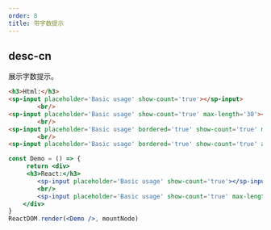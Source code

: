 ```yaml
---
order: 8
title: 带字数提示
---
```


## desc-cn 
展示字数提示。

```html
<h3>Html:</h3>
<sp-input placeholder='Basic usage' show-count='true'></sp-input>
        <br/>
<sp-input placeholder='Basic usage' show-count='true' max-length='30'></sp-input>
        <br/>
<sp-input placeholder='Basic usage' bordered='true' show-count='true' max-length='30'></sp-input>
        <br/>
<sp-input placeholder='Basic usage' bordered='true' show-count='true' allow-clear='true'></sp-input>
```


```jsx
const Demo = () => {
     return <div>
     <h3>React:</h3>
        <sp-input placeholder='Basic usage' show-count='true'></sp-input>
        <br/>
        <sp-input placeholder='Basic usage' show-count='true' max-length='30'></sp-input>
    </div>
}
ReactDOM.render(<Demo />, mountNode)
```
<style>
    #components-input-demo-numbershow .sp-input {
        width: 250px;
    }

</style>
